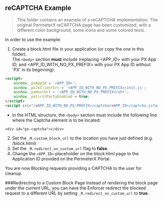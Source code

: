 reCAPTCHA Example 
-----------------
> This folder contains an example of a reCAPTCHA implementation. The original PerimeterX reCAPTCHA page has been customized, with a different color background, some icons and some colored texts.

In order to use the example:

1. Create a block.html file in your application (or copy the one in this folder).   
 The `<body>` section **must** include (replacing <APP_ID> with your PX App ID, and <APP_ID_WITH_NO_PX_PREFIX> with your PX App ID without 'PX' in its beginning):


```html
<script>
    window._pxAppId = '<APP_ID>';
    window._pxJsClientSrc = '<APP_ID_WITH_NO_PX_PREFIX>/init.js';
    window._pxHostUrl = '<APP_ID_WITH_NO_PX_PREFIX>/xhr';
    window._pxFirstPartyEnabled = true;
</script>
<script src="/<APP_ID_WITH_NO_PX_PREFIX>/captcha/<APP_ID>/captcha.js?a=c&m=0"></script>
```
* In the HTML structure, the `<body>` section must include the following line where the Captcha element is to be located:

```
<div id="px-captcha"></div>
```

2. Set the `_M.custom_block_url` to the location you have just defined (e.g. /block.html)
4. Set the `_M.redirect_on_custom_url` flag to **false**.
5. Change the `<APP_ID>` placeholder on the block.html page to the Application ID provided on the PerimeterX Portal.


You are now Blocking requests providing a CAPTCHA to the user for cleanup.

###Redirecting to a Custom Block Page
Instead of rendering the block page under the current URL, you can have the Enforcer redirect the blocked request to a different URL by setting `_M.redirect_on_custom_url` to **true**.
